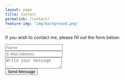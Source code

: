 ```yaml
---
layout: page
title: Contact
permalink: /contact/
feature-img: "img/background.png"
---
```


If you wish to contact me, please fill out the form below:

<form action="https://getsimpleform.com/messages?form_api_token=c328702fb717a67b9991da16d447f4c8" method="post">
  <input type='hidden' name='redirect_to' value='http://edwardkeast.xyz' />
  <input type='text' name='name' placeholder='Name' /><br>
  <input type='email' name='email' placeholder='E-Mail Address' /><br>
  <textarea name='message' placeholder='Write your message ...'></textarea><br>
  <input type='submit' value='Send Message' />
</form>
